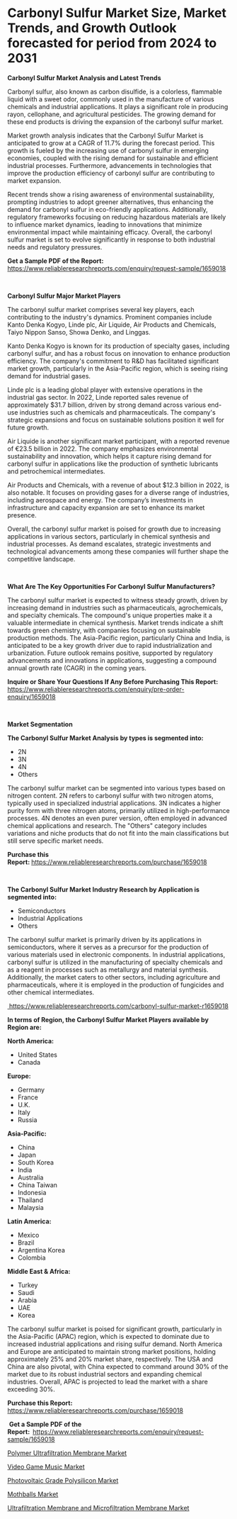 <p><h1>Carbonyl Sulfur Market Size, Market Trends, and Growth Outlook forecasted for period from 2024 to 2031</h1></p><p><strong>Carbonyl Sulfur Market Analysis and Latest Trends</strong></p>
<p><p>Carbonyl sulfur, also known as carbon disulfide, is a colorless, flammable liquid with a sweet odor, commonly used in the manufacture of various chemicals and industrial applications. It plays a significant role in producing rayon, cellophane, and agricultural pesticides. The growing demand for these end products is driving the expansion of the carbonyl sulfur market.</p><p>Market growth analysis indicates that the Carbonyl Sulfur Market is anticipated to grow at a CAGR of 11.7% during the forecast period. This growth is fueled by the increasing use of carbonyl sulfur in emerging economies, coupled with the rising demand for sustainable and efficient industrial processes. Furthermore, advancements in technologies that improve the production efficiency of carbonyl sulfur are contributing to market expansion. </p><p>Recent trends show a rising awareness of environmental sustainability, prompting industries to adopt greener alternatives, thus enhancing the demand for carbonyl sulfur in eco-friendly applications. Additionally, regulatory frameworks focusing on reducing hazardous materials are likely to influence market dynamics, leading to innovations that minimize environmental impact while maintaining efficacy. Overall, the carbonyl sulfur market is set to evolve significantly in response to both industrial needs and regulatory pressures.</p></p>
<p><strong>Get a Sample PDF of the Report:&nbsp;</strong> <a href="https://www.reliableresearchreports.com/enquiry/request-sample/1659018?utm_campaign=11&utm_medium=2&utm_source=Github&utm_content=ia&utm_term=28092024&utm_id=carbonyl-sulfur">https://www.reliableresearchreports.com/enquiry/request-sample/1659018</a></p>
<p>&nbsp;</p>
<p><strong>Carbonyl Sulfur Major Market Players</strong></p>
<p><p>The carbonyl sulfur market comprises several key players, each contributing to the industry's dynamics. Prominent companies include Kanto Denka Kogyo, Linde plc, Air Liquide, Air Products and Chemicals, Taiyo Nippon Sanso, Showa Denko, and Linggas.</p><p>Kanto Denka Kogyo is known for its production of specialty gases, including carbonyl sulfur, and has a robust focus on innovation to enhance production efficiency. The company's commitment to R&D has facilitated significant market growth, particularly in the Asia-Pacific region, which is seeing rising demand for industrial gases.</p><p>Linde plc is a leading global player with extensive operations in the industrial gas sector. In 2022, Linde reported sales revenue of approximately $31.7 billion, driven by strong demand across various end-use industries such as chemicals and pharmaceuticals. The company's strategic expansions and focus on sustainable solutions position it well for future growth.</p><p>Air Liquide is another significant market participant, with a reported revenue of €23.5 billion in 2022. The company emphasizes environmental sustainability and innovation, which helps it capture rising demand for carbonyl sulfur in applications like the production of synthetic lubricants and petrochemical intermediates.</p><p>Air Products and Chemicals, with a revenue of about $12.3 billion in 2022, is also notable. It focuses on providing gases for a diverse range of industries, including aerospace and energy. The company’s investments in infrastructure and capacity expansion are set to enhance its market presence.</p><p>Overall, the carbonyl sulfur market is poised for growth due to increasing applications in various sectors, particularly in chemical synthesis and industrial processes. As demand escalates, strategic investments and technological advancements among these companies will further shape the competitive landscape.</p></p>
<p>&nbsp;</p>
<p><strong>What Are The Key Opportunities For Carbonyl Sulfur Manufacturers?</strong></p>
<p><p>The carbonyl sulfur market is expected to witness steady growth, driven by increasing demand in industries such as pharmaceuticals, agrochemicals, and specialty chemicals. The compound's unique properties make it a valuable intermediate in chemical synthesis. Market trends indicate a shift towards green chemistry, with companies focusing on sustainable production methods. The Asia-Pacific region, particularly China and India, is anticipated to be a key growth driver due to rapid industrialization and urbanization. Future outlook remains positive, supported by regulatory advancements and innovations in applications, suggesting a compound annual growth rate (CAGR) in the coming years.</p></p>
<p><strong>Inquire or Share Your Questions If Any Before Purchasing This Report:</strong> <a href="https://www.reliableresearchreports.com/enquiry/pre-order-enquiry/1659018?utm_campaign=11&utm_medium=2&utm_source=Github&utm_content=ia&utm_term=28092024&utm_id=carbonyl-sulfur">https://www.reliableresearchreports.com/enquiry/pre-order-enquiry/1659018</a></p>
<p>&nbsp;</p>
<p><strong>Market Segmentation</strong></p>
<p><strong>The Carbonyl Sulfur Market Analysis by types is segmented into:</strong></p>
<p><ul><li>2N</li><li>3N</li><li>4N</li><li>Others</li></ul></p>
<p><p>The carbonyl sulfur market can be segmented into various types based on nitrogen content. 2N refers to carbonyl sulfur with two nitrogen atoms, typically used in specialized industrial applications. 3N indicates a higher purity form with three nitrogen atoms, primarily utilized in high-performance processes. 4N denotes an even purer version, often employed in advanced chemical applications and research. The "Others" category includes variations and niche products that do not fit into the main classifications but still serve specific market needs.</p></p>
<p><strong>Purchase this Report:&nbsp;</strong><a href="https://www.reliableresearchreports.com/purchase/1659018?utm_campaign=11&utm_medium=2&utm_source=Github&utm_content=ia&utm_term=28092024&utm_id=carbonyl-sulfur">https://www.reliableresearchreports.com/purchase/1659018</a></p>
<p>&nbsp;</p>
<p><strong>The Carbonyl Sulfur Market Industry Research by Application is segmented into:</strong></p>
<p><ul><li>Semiconductors</li><li>Industrial Applications</li><li>Others</li></ul></p>
<p><p>The carbonyl sulfur market is primarily driven by its applications in semiconductors, where it serves as a precursor for the production of various materials used in electronic components. In industrial applications, carbonyl sulfur is utilized in the manufacturing of specialty chemicals and as a reagent in processes such as metallurgy and material synthesis. Additionally, the market caters to other sectors, including agriculture and pharmaceuticals, where it is employed in the production of fungicides and other chemical intermediates.</p></p>
<p><a href="https://www.reliableresearchreports.com/carbonyl-sulfur-market-r1659018?utm_campaign=11&utm_medium=2&utm_source=Github&utm_content=ia&utm_term=28092024&utm_id=carbonyl-sulfur">&nbsp;https://www.reliableresearchreports.com/carbonyl-sulfur-market-r1659018</a></p>
<p><strong>In terms of Region, the Carbonyl Sulfur Market Players available by Region are:</strong></p>
<p>
    <p> <strong> North America: </strong>
        <ul>
            <li>United States</li>
            <li>Canada</li>
        </ul>
        </p> 
    <p> <strong> Europe: </strong>
        <ul>
            <li>Germany</li>
            <li>France</li>
            <li>U.K.</li>
            <li>Italy</li>
            <li>Russia</li>
        </ul>
        </p> 
    <p> <strong> Asia-Pacific: </strong>
        <ul>
            <li>China</li>
            <li>Japan</li>
            <li>South Korea</li>
            <li>India</li>
            <li>Australia</li>
            <li>China Taiwan</li>
            <li>Indonesia</li>
            <li>Thailand</li>
            <li>Malaysia</li>
        </ul>
        </p> 
    <p> <strong> Latin America: </strong>
        <ul>
            <li>Mexico</li>
            <li>Brazil</li>
            <li>Argentina Korea</li>
            <li>Colombia</li>
        </ul>
        </p> 
    <p> <strong> Middle East & Africa: </strong>
        <ul>
            <li>Turkey</li>
            <li>Saudi</li>
            <li>Arabia</li>
            <li>UAE</li>
            <li>Korea</li>
        </ul>
    </p>
    </p>
<p><p>The carbonyl sulfur market is poised for significant growth, particularly in the Asia-Pacific (APAC) region, which is expected to dominate due to increased industrial applications and rising sulfur demand. North America and Europe are anticipated to maintain strong market positions, holding approximately 25% and 20% market share, respectively. The USA and China are also pivotal, with China expected to command around 30% of the market due to its robust industrial sectors and expanding chemical industries. Overall, APAC is projected to lead the market with a share exceeding 30%.</p></p>
<p><strong>Purchase this Report: </strong><a href="https://www.reliableresearchreports.com/purchase/1659018?utm_campaign=11&utm_medium=2&utm_source=Github&utm_content=ia&utm_term=28092024&utm_id=carbonyl-sulfur">https://www.reliableresearchreports.com/purchase/1659018</a></p>
<p>&nbsp;<strong>Get a Sample PDF of the Report:&nbsp;&nbsp;</strong><a href="https://www.reliableresearchreports.com/enquiry/request-sample/1659018?utm_campaign=11&utm_medium=2&utm_source=Github&utm_content=ia&utm_term=28092024&utm_id=carbonyl-sulfur">https://www.reliableresearchreports.com/enquiry/request-sample/1659018</a></p>
<p><strong></strong></p>
<p><p><a href="https://issuu.com/reportprime-2/docs/polymer-ultrafiltration-membrane-ma_4cb7ecd576686d?utm_campaign=11&utm_medium=2&utm_source=Github&utm_content=ia&utm_term=28092024&utm_id=carbonyl-sulfur">Polymer Ultrafiltration Membrane Market</a></p><p><a href="https://www.linkedin.com/pulse/video-game-music-market-report-product-type-in-game-musicout-of-game-wztdf?trackingId=HvQvC6pwQAWG09fKKR6eLA%3D%3D&utm_campaign=11&utm_medium=2&utm_source=Github&utm_content=ia&utm_term=28092024&utm_id=carbonyl-sulfur">Video Game Music Market</a></p><p><a href="https://github.com/StackhouseBerny/Market-Research-Report-List-1/blob/main/photovoltaic-grade-polysilicon-market.md?utm_campaign=11&utm_medium=2&utm_source=Github&utm_content=ia&utm_term=28092024&utm_id=carbonyl-sulfur">Photovoltaic Grade Polysilicon Market</a></p><p><a href="https://www.linkedin.com/pulse/mothballs-market-share-size-trends-industry-analysis-report-5q29e?trackingId=BVGkJT%2BhSICI9QXOHGY6sw%3D%3D&utm_campaign=11&utm_medium=2&utm_source=Github&utm_content=ia&utm_term=28092024&utm_id=carbonyl-sulfur">Mothballs Market</a></p><p><a href="https://issuu.com/reportprime-2/docs/ultrafiltration-membrane-and-microf_13c043107e9110?utm_campaign=11&utm_medium=2&utm_source=Github&utm_content=ia&utm_term=28092024&utm_id=carbonyl-sulfur">Ultrafiltration Membrane and Microfiltration Membrane Market</a></p></p>
